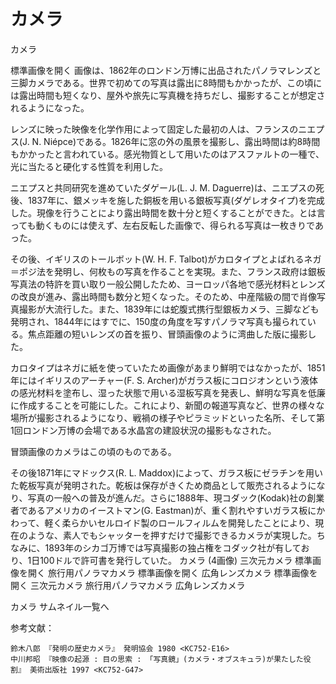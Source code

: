 カメラ
===


カメラ

標準画像を開く 画像は、1862年のロンドン万博に出品されたパノラマレンズと三脚カメラである。世界で初めての写真は露出に8時間もかかったが、この頃には露出時間も短くなり、屋外や旅先に写真機を持ちだし、撮影することが想定されるようになった。

レンズに映った映像を化学作用によって固定した最初の人は、フランスのニエプス(J. N. Niépce)である。1826年に窓の外の風景を撮影し、露出時間は約8時間もかかったと言われている。感光物質として用いたのはアスファルトの一種で、光に当たると硬化する性質を利用した。

ニエプスと共同研究を進めていたダゲール(L. J. M. Daguerre)は、ニエプスの死後、1837年に、銀メッキを施した銅板を用いる銀板写真(ダゲレオタイプ)を完成した。現像を行うことにより露出時間を数十分と短くすることができた。とは言っても動くものには使えず、左右反転した画像で、得られる写真は一枚きりであった。

その後、イギリスのトールボット(W. H. F. Talbot)がカロタイプとよばれるネガ＝ポジ法を発明し、何枚もの写真を作ることを実現。また、フランス政府は銀板写真法の特許を買い取り一般公開したため、ヨーロッパ各地で感光材料とレンズの改良が進み、露出時間も数分と短くなった。そのため、中産階級の間で肖像写真撮影が大流行した。また、1839年には蛇腹式携行型銀板カメラ、三脚なども発明され、1844年にはすでに、150度の角度を写すパノラマ写真も撮られている。焦点距離の短いレンズの首を振り、冒頭画像のように湾曲した版に撮影した。

カロタイプはネガに紙を使っていたため画像があまり鮮明ではなかったが、1851年にはイギリスのアーチャー(F. S. Archer)がガラス板にコロジオンという液体の感光材料を塗布し、湿った状態で用いる湿板写真を発表し、鮮明な写真を低廉に作成することを可能にした。これにより、新聞の報道写真など、世界の様々な場所が撮影されるようになり、戦禍の様子やピラミッドといった名所、そして第1回ロンドン万博の会場である水晶宮の建設状況の撮影もなされた。

冒頭画像のカメラはこの頃のものである。

その後1871年にマドックス(R. L. Maddox)によって、ガラス板にゼラチンを用いた乾板写真が発明された。乾板は保存がきくため商品として販売されるようになり、写真の一般への普及が進んだ。さらに1888年、現コダック(Kodak)社の創業者であるアメリカのイーストマン(G. Eastman)が、重く割れやすいガラス板にかわって、軽く柔らかいセルロイド製のロールフィルムを開発したことにより、現在のような、素人でもシャッターを押すだけで撮影できるカメラが実現した。ちなみに、1893年のシカゴ万博では写真撮影の独占権をコダック社が有しており、1日100ドルで許可書を発行していた。
カメラ (4画像)
三次元カメラ 標準画像を開く		旅行用パノラマカメラ 標準画像を開く 	広角レンズカメラ 標準画像を開く
三次元カメラ		旅行用パノラマカメラ 	広角レンズカメラ

カメラ サムネイル一覧へ

参考文献：

    鈴木八郎 『発明の歴史カメラ』 発明協会 1980 <KC752-E16>
    中川邦昭 『映像の起源 : 目の思索 : 「写真鏡」(カメラ・オブスキュラ)が果たした役割』 美術出版社 1997 <KC752-G47>

